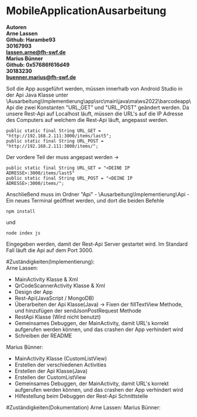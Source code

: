 # MobileApplicationAusarbeitung

**Autoren** <br>
**Arne Lassen** <br>
**Github: Harambe93** <br>
**30167993** <br>
**lassen.arne@fh-swf.de** <br>
**Marius Bünner** <br>
**Github: 0x57686f616d49** <br>
**30183230** <br>
**buenner.marius@fh-swf.de** <br>

Soll die App ausgeführt werden, müssen innerhalb von Android Studio in der Api Java Klasse unter \Ausarbeitung\Implementierung\app\src\main\java\ma\ws2022\barcodeapp\Api die zwei Konstanten "URL_GET" und "URL_POST" geändert werden. Da unsere Rest-Api auf Localhost läuft, müssen die URL's auf die IP Adresse des Computers auf welchem die Rest-Api läuft, angepasst werden.

```
public static final String URL_GET = "http://192.168.2.111:3000/items/last5";
public static final String URL_POST = "http://192.168.2.111:3000/items/";
```

Der vordere Teil der muss angepast werden ->

```
public static final String URL_GET = "<DEINE IP ADRESSE>:3000/items/last5"
public static final String URL_POST = "<DEINE IP ADRESSE>:3000/items/";
```

Anschließend muss im Ordner "Api" - \Ausarbeitung\Implementierung\Api - Ein neues Terminal geöffnet werden, und dort die beiden Befehle

```
npm install
```

und 

```
node index js
```

Eingegeben werden, damit der Rest-Api Server gestartet wird. Im Standard Fall läuft die Api auf dem Port 3000.

#Zuständigkeiten(Implementierung):
<br>
Arne Lassen:
- MainActivity Klasse & Xml
- QrCodeScannerActivity Klasse & Xml
- Design der App
- Rest-Api(JavaScript / MongoDB)
- Überarbeiten der Api Klasse(Java) -> Fixen der fillTextView Methode, und hinzufügen der sendJsonPostRequest Methode
- RestApi Klasse (Wird nicht benutzt)
- Gemeinsames Debuggen, der MainActivity, damit URL's korrekt aufgerufen werden können, und das crashen der App verhindert wird
- Schreiben der README

Marius Bünner:
- MainActivity Klasse (CustomListView)
- Erstellen der verschiedenen Activities
- Erstellen der Api Klasse(Java)
- Erstellen der CustomListView
- Gemeinsames Debuggen, der MainActivity, damit URL's korrekt aufgerufen werden können, und das crashen der App verhindert wird
- Hilfestellung beim Debuggen der Rest-Api Schnittstelle

#Zuständigkeiten(Dokumentation)
Arne Lassen:
Marius Bünner:
